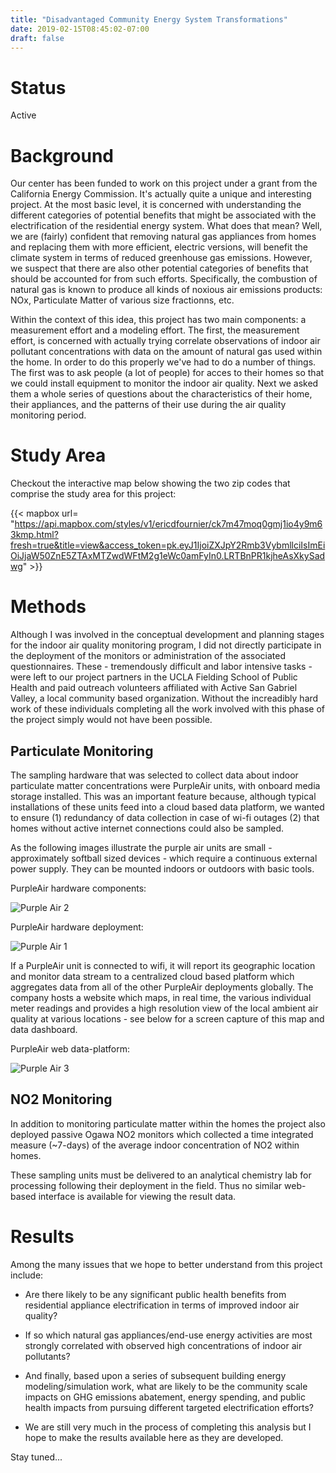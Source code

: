 ```yaml
---
title: "Disadvantaged Community Energy System Transformations"
date: 2019-02-15T08:45:02-07:00
draft: false
---
```


# Status

Active

# Background

Our center has been funded to work on this project under a grant from the California Energy Commission. It's actually quite a unique and interesting project. At the most basic level, it is concerned with understanding the different categories of potential benefits that might be associated with the electrification of the residential energy system. What does that mean? Well, we are (fairly) confident that removing natural gas appliances from homes and replacing them with more efficient, electric versions, will benefit the climate system in terms of reduced greenhouse gas emissions. However, we suspect that there are also other potential categories of benefits that should be accounted for from such efforts. Specifically, the combustion of natural gas is known to produce all kinds of noxious air emissions products: NOx, Particulate Matter of various size fractionns, etc. 

Within the context of this idea, this project has two main components: a measurement effort and a modeling effort. The first, the measurement effort, is concerned with actually trying correlate observations of indoor air pollutant concentrations with data on the amount of natural gas used within the home. In order to do this properly we've had to do a number of things. The first was to ask people (a lot of people) for acces to their homes so that we could install equipment to monitor the indoor air quality. Next we asked them a whole series of questions about the characteristics of their home, their appliances, and the patterns of their use during the air quality monitoring period. 

# Study Area

Checkout the interactive map below showing the two zip codes that comprise the study area for this project:

{{< mapbox url= "https://api.mapbox.com/styles/v1/ericdfournier/ck7m47moq0gmj1io4y9m63kmp.html?fresh=true&title=view&access_token=pk.eyJ1IjoiZXJpY2Rmb3VybmllciIsImEiOiJjaW50ZnE5ZTAxMTZwdWFtM2g1eWc0amFyIn0.LRTBnPR1kjheAsXkySadwg" >}}

# Methods

Although I was involved in the conceptual development and planning stages for the indoor air quality monitoring program, I did not directly participate in the deployment of the monitors or administration of the associated questionnaires. These - tremendously difficult and labor intensive tasks - were left to our project partners in the UCLA Fielding School of Public Health and paid outreach volunteers affiliated with Active San Gabriel Valley, a local community based
organization. Without the increadibly hard work of these individuals completing all the work involved with this phase of the project simply would not have been possible. 

## Particulate Monitoring

The sampling hardware that was selected to collect data about indoor particulate matter concentrations were PurpleAir units, with onboard media storage installed. This was an important feature because, although typical installations of these units feed into a cloud based data platform, we wanted to ensure (1) redundancy of data collection in case of wi-fi outages (2) that homes without active internet connections could also be sampled.

As the following images illustrate the purple air units are small - approximately softball sized devices - which require a continuous external power supply. They can be mounted indoors or outdoors with basic tools.

PurpleAir hardware components: 

![Purple Air 2](/images/purple_air_2.jpg)

PurpleAir hardware deployment:

![Purple Air 1](/images/purple_air_1.jpg)

If a PurpleAir unit is connected to wifi, it will report its geographic location and monitor data stream to a centralized cloud based platform which aggregates data from all of the other PurpleAir deployments globally. The company hosts a website which maps, in real time, the various individual meter readings and provides a high resolution view of the local ambient air quality at various locations - see below for a screen capture of this map and data dashboard. 

PurpleAir web data-platform:

![Purple Air 3](/images/purple_air_3.jpg)

## NO2 Monitoring

In addition to monitoring particulate matter within the homes the project also deployed passive Ogawa NO2 monitors which collected a time integrated measure (~7-days) of the average indoor concentration of NO2 within homes. 

These sampling units must be delivered to an analytical chemistry lab for processing following their deployment in the field. Thus no similar web-based interface is available for viewing the result data.

# Results

Among the many issues that we hope to better understand from this project include:

- Are there likely to be any significant public health benefits from residential appliance electrification in terms of improved indoor air quality?

- If so which natural gas appliances/end-use energy activities are most strongly correlated with observed high concentrations of indoor air pollutants?

- And finally, based upon a series of subsequent building energy modeling/simulation work, what are likely to be the community scale impacts on GHG emissions abatement, energy spending, and public health impacts from pursuing different targeted electrification efforts?

- We are still very much in the process of completing this analysis but I hope to make the results available here as they are developed. 

Stay tuned...
